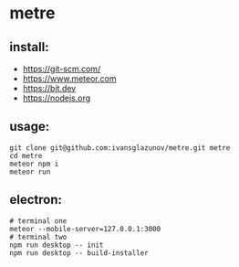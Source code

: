 # metre

## install:

- https://git-scm.com/
- https://www.meteor.com
- https://bit.dev
- https://nodejs.org

## usage:

```
git clone git@github.com:ivansglazunov/metre.git metre
cd metre
meteor npm i
meteor run
```

## electron:

```
# terminal one
meteor --mobile-server=127.0.0.1:3000
# terminal two
npm run desktop -- init
npm run desktop -- build-installer
```